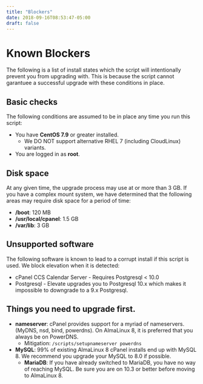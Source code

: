 ```yaml
---
title: "Blockers"
date: 2018-09-16T08:53:47-05:00
draft: false
---
```


# Known Blockers

The following is a list of install states which the script will intentionally prevent you from upgrading with. This is because the script cannot garantuee a successful upgrade with these conditions in place.

## Basic checks

The following conditions are assumed to be in place any time you run this script:

* You have **CentOS 7.9** or greater installed.
  * We DO NOT support alternative RHEL 7 (including CloudLinux) variants.
* You are logged in as **root**.

## Disk space

At any given time, the upgrade process may use at or more than 3 GB. If you have a complex mount system, we have determined that the following areas may require disk space for a period of time:

* **/boot**: 120 MB
* **/usr/local/cpanel**: 1.5 GB
* **/var/lib**: 3 GB

## Unsupported software

The following software is known to lead to a corrupt install if this script is used. We block elevation when it is detected:

* cPanel CCS Calendar Server - Requires Postgresql < 10.0
* Postgresql - Elevate upgrades you to Postgresql 10.x which makes it impossible to downgrade to a 9.x Postgresql.

## Things you need to upgrade first.

* **nameserver**: cPanel provides support for a myriad of nameservers. (MyDNS, nsd, bind, powerdns). On AlmaLinux 8, it is preferred that you always be on PowerDNS.
  * Mitigation: `/scripts/setupnameserver powerdns`
* **MySQL**: 99% of existing AlmaLinux 8 cPanel installs end up with MySQL 8. We recommend you upgrade your MySQL to 8.0 if possible.
  * **MariaDB**: If you have already switched to MariaDB, you have no way of reaching MySQL. Be sure you are on 10.3 or better before moving to AlmaLinux 8.


